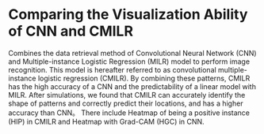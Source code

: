 # Comparing the Visualization Ability of CNN and CMILR
Combines the data retrieval method of Convolutional Neural Network (CNN) and Multiple-instance Logistic Regression (MILR) model to perform image recognition. This model is hereafter referred to as convolutional multiple-instance logistic regression (CMILR). By combining these patterns, CMILR has the high accuracy of a CNN and the predictability of a linear model with MILR. After simulations, we found that CMILR can accurately identify the shape of patterns and correctly predict their locations, and has a higher accuracy than CNN。 There include Heatmap of being a positive instance (HIP) in CMILR and Heatmap with Grad-CAM (HGC) in CNN.

